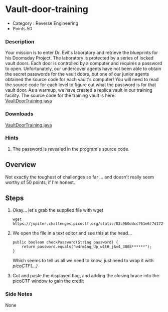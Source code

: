 # Vault-door-training
- Category : Reverse Engineering
- Points 50

### Description

Your mission is to enter Dr. Evil's laboratory and retrieve the blueprints for his Doomsday Project. The laboratory is protected by a series of locked vault doors. Each door is controlled by a computer and requires a password to open. Unfortunately, our undercover agents have not been able to obtain the secret passwords for the vault doors, but one of our junior agents obtained the source code for each vault's computer! You will need to read the source code for each level to figure out what the password is for that vault door. As a warmup, we have created a replica vault in our training facility. The source code for the training vault is here: [VaultDoorTraining.java](https://jupiter.challenges.picoctf.org/static/03c960ddcc761e6f7d1722d8e6212db3/VaultDoorTraining.java)


### Downloads
[VaultDoorTraining.java](./VaultDoorTraining.java)


### Hints

1. The password is revealed in the program's source code.


## Overview

Not exactly the toughest of challenges so far ... and doesn't really seem worthy of 50 points, if I'm honest.


## Steps

1. Okay... let's grab the supplied file with wget

   ```
   wget https://jupiter.challenges.picoctf.org/static/03c960ddcc761e6f7d1722d8e6212db3/VaultDoorTraining.java
   ```


2. We open the file in a text editor and see this at the head...

   ```
   public boolean checkPassword(String password) {
       return password.equals("w4rm1ng_Up_w1tH_jAv4_3808******");
   }
   ```

   Which seems to tell us all we need to know, just need to wrap it with *picoCTF{...}*


4. Cut and paste the displayed flag, and adding the closing brace into the picoCTF window to gain the credit



### Side Notes

None
